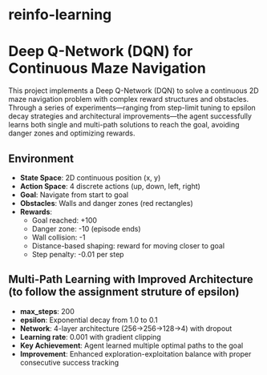 # reinfo-learning

# Deep Q-Network (DQN) for Continuous Maze Navigation

This project implements a Deep Q-Network (DQN) to solve a continuous 2D maze navigation problem with complex reward structures and obstacles. Through a series of experiments—ranging from step-limit tuning to epsilon decay strategies and architectural improvements—the agent successfully learns both single and multi-path solutions to reach the goal, avoiding danger zones and optimizing rewards.


## Environment
- **State Space**: 2D continuous position (x, y) 
- **Action Space**: 4 discrete actions (up, down, left, right)
- **Goal**: Navigate from start to goal 
- **Obstacles**: Walls and danger zones (red rectangles)
- **Rewards**: 
  - Goal reached: +100
  - Danger zone: -10 (episode ends)
  - Wall collision: -1
  - Distance-based shaping: reward for moving closer to goal
  - Step penalty: -0.01 per step


## Multi-Path Learning with Improved Architecture (to follow the assignment struture of epsilon)
- **max_steps**: 200
- **epsilon**: Exponential decay from 1.0 to 0.1
- **Network**: 4-layer architecture (256→256→128→4) with dropout
- **Learning rate**: 0.001 with gradient clipping
- **Key Achievement**: Agent learned multiple optimal paths to the goal
- **Improvement**: Enhanced exploration-exploitation balance with proper consecutive success tracking
